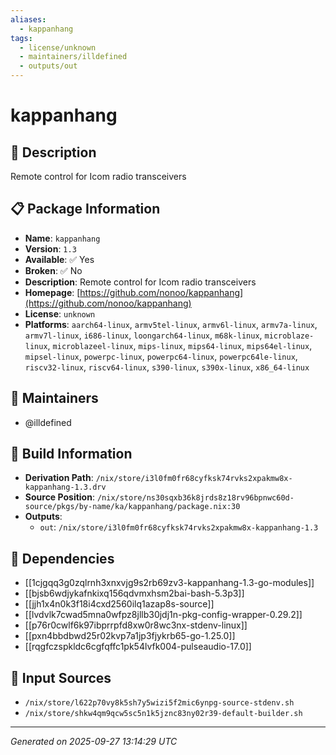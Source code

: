 ```yaml
---
aliases:
  - kappanhang
tags:
  - license/unknown
  - maintainers/illdefined
  - outputs/out
---
```


# kappanhang

## 📝 Description

Remote control for Icom radio transceivers

## 📋 Package Information

- **Name**: `kappanhang`
- **Version**: `1.3`
- **Available**: ✅ Yes
- **Broken**: ✅ No
- **Description**: Remote control for Icom radio transceivers
- **Homepage**: [https://github.com/nonoo/kappanhang](https://github.com/nonoo/kappanhang)
- **License**: `unknown`
- **Platforms**: `aarch64-linux`, `armv5tel-linux`, `armv6l-linux`, `armv7a-linux`, `armv7l-linux`, `i686-linux`, `loongarch64-linux`, `m68k-linux`, `microblaze-linux`, `microblazeel-linux`, `mips-linux`, `mips64-linux`, `mips64el-linux`, `mipsel-linux`, `powerpc-linux`, `powerpc64-linux`, `powerpc64le-linux`, `riscv32-linux`, `riscv64-linux`, `s390-linux`, `s390x-linux`, `x86_64-linux`
## 👥 Maintainers

- @illdefined


## 🔧 Build Information

- **Derivation Path**: `/nix/store/i3l0fm0fr68cyfksk74rvks2xpakmw8x-kappanhang-1.3.drv`
- **Source Position**: `/nix/store/ns30sqxb36k8jrds8z18rv96bpnwc60d-source/pkgs/by-name/ka/kappanhang/package.nix:30`
- **Outputs**:
  - `out`:  `/nix/store/i3l0fm0fr68cyfksk74rvks2xpakmw8x-kappanhang-1.3`

## 🔗 Dependencies

- [[1cjgqq3g0zqlrnh3xnxvjg9s2rb69zv3-kappanhang-1.3-go-modules]]
- [[bjsb6wdjykafnkixq156qdvmxhsm2bai-bash-5.3p3]]
- [[jjh1x4n0k3f18i4cxd2560ilq1azap8s-source]]
- [[lvdvlk7cwad5mna0wfpz8jllb30jdj1n-pkg-config-wrapper-0.29.2]]
- [[p76r0cwlf6k97ibprrpfd8xw0r8wc3nx-stdenv-linux]]
- [[pxn4bbdbwd25r02kvp7a1jp3fjykrb65-go-1.25.0]]
- [[rqgfczspkldc6cgfqffc1pk54lvfk004-pulseaudio-17.0]]

## 📁 Input Sources

- `/nix/store/l622p70vy8k5sh7y5wizi5f2mic6ynpg-source-stdenv.sh`
- `/nix/store/shkw4qm9qcw5sc5n1k5jznc83ny02r39-default-builder.sh`

---
*Generated on 2025-09-27 13:14:29 UTC*
